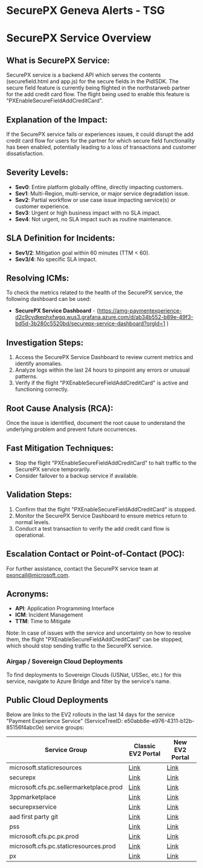 # SecurePX Geneva Alerts - TSG

# SecurePX Service Overview

## What is SecurePX Service:
SecurePX service is a backend API which serves the contents (securefield.html and app.js) for the secure fields in the PidlSDK. The secure field feature is currently being flighted in the northstarweb partner for the add credit card flow. The flight being used to enable this feature is "PXEnableSecureFieldAddCreditCard".

## Explanation of the Impact:
If the SecurePX service fails or experiences issues, it could disrupt the add credit card flow for users for the partner for which secure field functionality has been enabled, potentially leading to a loss of transactions and customer dissatisfaction.

## Severity Levels:
- **Sev0**: Entire platform globally offline, directly impacting customers.
- **Sev1**: Multi-Region, multi-service, or major service degradation issue.
- **Sev2**: Partial workflow or use case issue impacting service(s) or customer experience.
- **Sev3**: Urgent or high business impact with no SLA impact.
- **Sev4**: Not urgent, no SLA impact such as routine maintenance.

## SLA Definition for Incidents:
- **Sev1/2**: Mitigation goal within 60 minutes (TTM < 60).
- **Sev3/4**: No specific SLA impact.

## Resolving ICMs:
To check the metrics related to the health of the SecurePX service, the following dashboard can be used:
- **SecurePX Service Dashboard** - (https://amg-paymentexperience-d2c9cydkephxfwgq.wus3.grafana.azure.com/d/ab34b552-b89e-49f3-bd5d-3b280c5520bd/securepx-service-dashboard?orgId=1 )

## Investigation Steps:
1. Access the SecurePX Service Dashboard to review current metrics and identify anomalies.
2. Analyze logs within the last 24 hours to pinpoint any errors or unusual patterns.
3. Verify if the flight "PXEnableSecureFieldAddCreditCard" is active and functioning correctly.

## Root Cause Analysis (RCA):
Once the issue is identified, document the root cause to understand the underlying problem and prevent future occurrences.

## Fast Mitigation Techniques:
- Stop the flight "PXEnableSecureFieldAddCreditCard" to halt traffic to the SecurePX service temporarily.
- Consider failover to a backup service if available.

## Validation Steps:
1. Confirm that the flight "PXEnableSecureFieldAddCreditCard" is stopped.
2. Monitor the SecurePX Service Dashboard to ensure metrics return to normal levels.
3. Conduct a test transaction to verify the add credit card flow is operational.

## Escalation Contact or Point-of-Contact (POC):
For further assistance, contact the SecurePX service team at pxoncall@microsoft.com.

## Acronyms:
- **API**: Application Programming Interface
- **ICM**: Incident Management
- **TTM**: Time to Mitigate

Note: In case of issues with the service and uncertainty on how to resolve them, the flight "PXEnableSecureFieldAddCreditCard" can be stopped, which should stop sending traffic to the SecurePX service.

### Airgap / Sovereign Cloud Deployments
To find deployments to Sovereign Clouds (USNat, USSec, etc.) for this service, navigate to Azure Bridge and filter by the service's name.

## Public Cloud Deployments

Below are links to the EV2 rollouts in the last 14 days for the service "Payment Experience Service" (ServiceTreeID: e50abb8e-e976-4311-b12b-85156f4abc0e) service groups:

| Service Group                               | Classic EV2 Portal             | New EV2 Portal                 |
|---------------------------------------------|--------------------------------|--------------------------------|
| microsoft.staticresources                   | [Link](https://ev2portal.azure.net/#/?servicegroups=microsoft.staticresources&daterange=14&rolloutinfra=Prod)    | [Link](https://ra.ev2portal.azure.net/#/PROD/e50abb8e-e976-4311-b12b-85156f4abc0e/microsoft.staticresources?dateRange=14)    |
| securepx                                    | [Link](https://ev2portal.azure.net/#/?servicegroups=securepx&daterange=14&rolloutinfra=Prod)    | [Link](https://ra.ev2portal.azure.net/#/PROD/e50abb8e-e976-4311-b12b-85156f4abc0e/securepx?dateRange=14)    |
| microsoft.cfs.pc.sellermarketplace.prod     | [Link](https://ev2portal.azure.net/#/?servicegroups=microsoft.cfs.pc.sellermarketplace.prod&daterange=14&rolloutinfra=Prod)    | [Link](https://ra.ev2portal.azure.net/#/PROD/e50abb8e-e976-4311-b12b-85156f4abc0e/microsoft.cfs.pc.sellermarketplace.prod?dateRange=14)    |
| 3ppmarketplace                              | [Link](https://ev2portal.azure.net/#/?servicegroups=3ppmarketplace&daterange=14&rolloutinfra=Prod)    | [Link](https://ra.ev2portal.azure.net/#/PROD/e50abb8e-e976-4311-b12b-85156f4abc0e/3ppmarketplace?dateRange=14)    |
| securepxservice                             | [Link](https://ev2portal.azure.net/#/?servicegroups=securepxservice&daterange=14&rolloutinfra=Prod)    | [Link](https://ra.ev2portal.azure.net/#/PROD/e50abb8e-e976-4311-b12b-85156f4abc0e/securepxservice?dateRange=14)    |
| aad first party git                         | [Link](https://ev2portal.azure.net/#/?servicegroups=aad%20first%20party%20git&daterange=14&rolloutinfra=Prod)    | [Link](https://ra.ev2portal.azure.net/#/PROD/e50abb8e-e976-4311-b12b-85156f4abc0e/aad%20first%20party%20git?dateRange=14)    |
| pss                                         | [Link](https://ev2portal.azure.net/#/?servicegroups=pss&daterange=14&rolloutinfra=Prod)    | [Link](https://ra.ev2portal.azure.net/#/PROD/e50abb8e-e976-4311-b12b-85156f4abc0e/pss?dateRange=14)    |
| microsoft.cfs.pc.px.prod                    | [Link](https://ev2portal.azure.net/#/?servicegroups=microsoft.cfs.pc.px.prod&daterange=14&rolloutinfra=Prod)    | [Link](https://ra.ev2portal.azure.net/#/PROD/e50abb8e-e976-4311-b12b-85156f4abc0e/microsoft.cfs.pc.px.prod?dateRange=14)    |
| microsoft.cfs.pc.staticresources.prod       | [Link](https://ev2portal.azure.net/#/?servicegroups=microsoft.cfs.pc.staticresources.prod&daterange=14&rolloutinfra=Prod)    | [Link](https://ra.ev2portal.azure.net/#/PROD/e50abb8e-e976-4311-b12b-85156f4abc0e/microsoft.cfs.pc.staticresources.prod?dateRange=14)    |
| px                                          | [Link](https://ev2portal.azure.net/#/?servicegroups=px&daterange=14&rolloutinfra=Prod)    | [Link](https://ra.ev2portal.azure.net/#/PROD/e50abb8e-e976-4311-b12b-85156f4abc0e/px?dateRange=14)    |